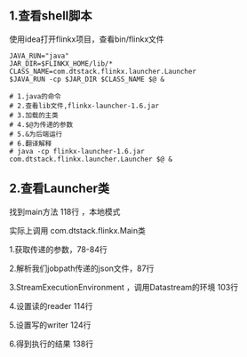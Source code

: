 ## 1.查看shell脚本

使用idea打开flinkx项目，查看bin/flinkx文件

```
JAVA_RUN="java"
JAR_DIR=$FLINKX_HOME/lib/*    
CLASS_NAME=com.dtstack.flinkx.launcher.Launcher
$JAVA_RUN -cp $JAR_DIR $CLASS_NAME $@ &

# 1.java的命令
# 2.查看lib文件,flinkx-launcher-1.6.jar 
# 3.加载的主类
# 4.$@为传递的参数
# 5.&为后端运行
# 6.翻译解释
# java -cp flinkx-launcher-1.6.jar com.dtstack.flinkx.launcher.Launcher $@ &

```

## 2.查看Launcher类

找到main方法 118行 ，本地模式

实际上调用  com.dtstack.flinkx.Main类

1.获取传递的参数，78-84行

2.解析我们jobpath传递的json文件，87行

3.StreamExecutionEnvironment ，调用Datastream的环境 103行

4.设置读的reader    114行

5.设置写的writer      124行

6.得到执行的结果      138行





